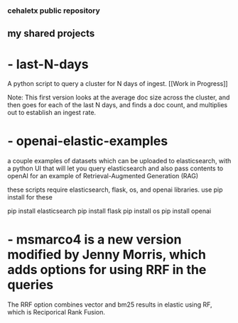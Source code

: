 ### cehaletx public repository
## my shared projects

# - last-N-days
A python script to query a cluster for N days of ingest.  [[Work in Progress]]

Note: This first version looks at the average doc size across the cluster, and then goes for each of the last N days, and finds a doc count, and multiplies out to establish an ingest rate.

# - openai-elastic-examples
a couple examples of datasets which can be uploaded to elasticsearch, with a python UI that will let you query elasticsearch and also pass contents to openAI for an example of Retrieval-Augmented Generation (RAG) 

these scripts require elasticsearch, flask, os, and openai libraries.  use pip install for these

pip install elasticsearch
pip install flask 
pip install os
pip install openai

# - msmarco4 is a new version modified by Jenny Morris, which adds options for using RRF in the queries
The RRF option combines vector and bm25 results in elastic using RF, which is Reciporical Rank Fusion.
